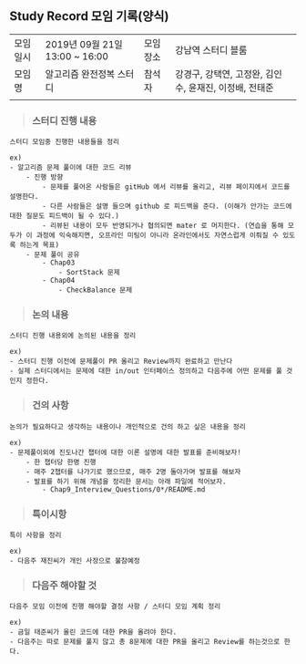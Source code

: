 ## __Study Record 모임 기록(양식)__

|          |                                |          |                                                        |
|----------|--------------------------------|----------|--------------------------------------------------------|
| 모임일시 | 2019년 09월 21일 13:00 ~ 16:00 | 모임장소 | 강남역 스터디 블룸                                     |
| 모임명   | 알고리즘 완전정복 스터디       | 참석자   | 강경구, 강택연, 고정완, 김인수, 윤재진, 이정배, 전태준 |
|          |                                |          |                                                        |


> ### **스터디 진행 내용**

```
스터디 모임중 진행한 내용들을 정리

ex) 
- 알고리즘 문제 풀이에 대한 코드 리뷰
    - 진행 방향 
        - 문제를 풀어온 사람들은 gitHub 에서 리뷰를 올리고, 리뷰 페이지에서 코드를 설명한다.
        - 다른 사람들은 설명 들으며 github 로 피드백을 준다. (이해가 안가는 코드에 대한 질문도 피드백이 될 수 있다.)
        - 리뷰된 내용이 모두 반영되거나 협의되면 mater 로 머지한다. (연습을 통해 모두가 이 과정에 익숙해지면, 오프라인 미팅이 아니라 온라인에서도 자연스럽게 이뤄질 수 있도록 하는게 목표)
    - 문제 풀이 공유
        - Chap03
            - SortStack 문제
        - Chap04
            - CheckBalance 문제
```

> ### **논의 내용**
```
스터디 진행 내용외에 논의된 내용을 정리

ex)
- 스터디 진행 이전에 문제풀이 PR 올리고 Review까지 완료하고 만난다
- 실제 스터디에서는 문제에 대한 in/out 인터페이스 정의하고 다음주에 어떤 문제를 풀 것인지 정한다.
```

> ### **건의 사항**
```
논의가 필요하다고 생각하는 내용이나 개인적으로 건의 하고 싶은 내용을 정리

ex)
- 문제풀이외에 진도나간 챕터에 대한 이론 설명에 대한 발표를 준비해보자!
    - 한 챕터당 한명 진행
    - 매주 2챕터를 나가기로 했으므로, 매주 2명 돌아가며 발표를 해보자
    - 발표를 하기 위해 개념을 정리한 문서는 아래 파일에 적어보자.
        - Chap9_Interview_Questions/0*/README.md
```
> ### **특이시항**
```
특이 사항을 정리

ex)
- 다음주 재진씨가 개인 사정으로 불참예정
```

> ### **다음주 해야할 것**
```
다음주 모임 이전에 진행 해야할 결정 사항 / 스터디 모임 계획 정리

ex)
- 금일 태준씨가 올린 코드에 대한 PR을 올려야 한다.
- 다음주는 따로 문제를 풀지 않고 총 8문제에 대한 PR을 올리고 Review를 하는것으로 한다. 
```
